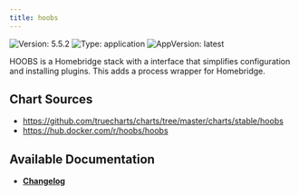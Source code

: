 ```yaml
---
title: hoobs
---
```


![Version: 5.5.2](https://img.shields.io/badge/Version-5.5.2-informational?style=flat-square) ![Type: application](https://img.shields.io/badge/Type-application-informational?style=flat-square) ![AppVersion: latest](https://img.shields.io/badge/AppVersion-latest-informational?style=flat-square)

HOOBS is a Homebridge stack with a interface that simplifies configuration and installing plugins. This adds a process wrapper for Homebridge.  

## Chart Sources

- https://github.com/truecharts/charts/tree/master/charts/stable/hoobs
- https://hub.docker.com/r/hoobs/hoobs

## Available Documentation

- [**Changelog**](./CHANGELOG.md)
